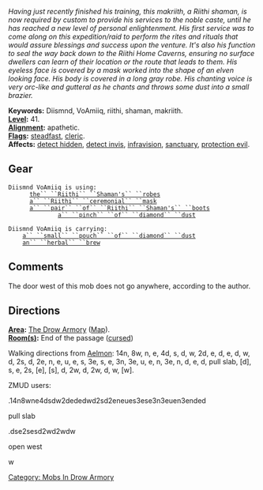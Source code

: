 *Having just recently finished his training, this makriith, a Riithi
shaman, is now required by custom to provide his services to the noble
caste, until he has reached a new level of personal enlightenment. His
first service was to come along on this expedition/raid to perform the
rites and rituals that would assure blessings and success upon the
venture. It's also his function to seal the way back down to the Riithi
Home Caverns, ensuring no surface dwellers can learn of their location
or the route that leads to them. His eyeless face is covered by a mask
worked into the shape of an elven looking face. His body is covered in a
long gray robe. His chanting voice is very orc-like and gutteral as he
chants and throws some dust into a small brazier.*

**Keywords:** Diismnd, VoAmiiq, riithi, shaman, makriith.  
**[Level](Level.md "wikilink"):** 41.  
**[Alignment](Alignment.md "wikilink"):** apathetic.  
**[Flags](:Category:_Mob_Types.md "wikilink"):**
[steadfast](Sentinel_Mobs.md "wikilink"),
[cleric](Spellcasting_Mobs.md "wikilink").  
**Affects:** [detect hidden](Detect_Hidden.md "wikilink"), [detect
invis](Detect_Invis.md "wikilink"),
[infravision](Infravision.md "wikilink"),
[sanctuary](Sanctuary.md "wikilink"), [protection
evil](Protection_Evil.md "wikilink").  

## Gear

`Diismnd VoAmiiq is using:`  
<worn on body>`      `[`the`` ``Riithi`` ``Shaman's`` ``robes`](Riithi_Shaman's_Robes.md "wikilink")  
<worn on head>`      `[`a`` ``Riithi`` ``ceremonial`` ``mask`](Riithi_Ceremonial_Mask.md "wikilink")  
<worn on feet>`      `[`a`` ``pair`` ``of`` ``Riithi`` ``Shaman's`` ``boots`](Pair_Of_Riithi_Shaman's_Boots.md "wikilink")  
<held>`              `[`a`` ``pinch`` ``of`` ``diamond`` ``dust`](Pinch_Of_Diamond_Dust.md "wikilink")

`Diismnd VoAmiiq is carrying:`  
`    `[`a`` ``small`` ``pouch`` ``of`` ``diamond`` ``dust`](Small_Pouch_Of_Diamond_Dust.md "wikilink")  
`    `[`an`` ``herbal`` ``brew`](Herbal_Brew.md "wikilink")

## Comments

The door west of this mob does not go anywhere, according to the author.

## Directions

**[Area](:Category:_Areas.md "wikilink"):** [The Drow
Armory](:Category:_Drow_Armory.md "wikilink")
([Map](Drow_Armory_Map.md "wikilink")).  
**[Room(s)](:Category:_Rooms.md "wikilink"):** End of the passage
([cursed](Cursed_Rooms.md "wikilink"))

Walking directions from [Aelmon](Aelmon "wikilink"): 14n, 8w, n, e, 4d,
s, d, w, 2d, e, d, e, d, w, d, 2s, d, 2e, n, e, u, e, s, 3e, s, e, 3n,
3e, u, e, n, 3e, n, d, e, d, pull slab, \[d\], s, e, 2s, \[e\], \[s\],
d, 2w, d, 2w, d, w, \[w\].

ZMUD users:

.14n8wne4dsdw2dededwd2sd2eneues3ese3n3euen3ended

pull slab

.dse2sesd2wd2wdw

open west

w

[Category: Mobs In Drow
Armory](Category:_Mobs_In_Drow_Armory "wikilink")

